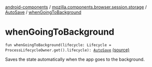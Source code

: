 [android-components](../../index.md) / [mozilla.components.browser.session.storage](../index.md) / [AutoSave](index.md) / [whenGoingToBackground](./when-going-to-background.md)

# whenGoingToBackground

`fun whenGoingToBackground(lifecycle: Lifecycle = ProcessLifecycleOwner.get().lifecycle): `[`AutoSave`](index.md) [(source)](https://github.com/mozilla-mobile/android-components/blob/master/components/browser/session/src/main/java/mozilla/components/browser/session/storage/AutoSave.kt#L79)

Saves the state automatically when the app goes to the background.


